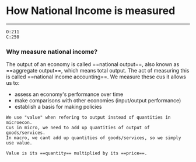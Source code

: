# How National Income is measured
---
```ad-res
O:211
C:250
```
### Why measure national income?
The output of an economy is called ==national output==, also known as ==aggregate output==, which means total output. The act of measuring this is called ==national income accounting==.
We measure these cus it allows us to:
- assess an economy's performance over time
- make comparisons with other economies (input/output performance)
- establish a basis for making policies

```ad-noone
We use "value" when refering to output instead of quantities in microecon.
Cus in micro, we need to add up quantities of output of goods/services.
In macro, we cant add up quantities of goods/services, so we simply use value.

Value is its ==quantity== multiplied by its ==price==.
```



